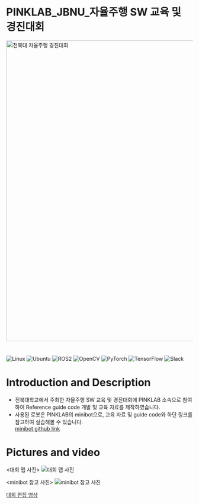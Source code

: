 # PINKLAB_JBNU_자율주행 SW 교육 및 경진대회
<img width="813" alt="전북대 자율주행 경진대회" src="https://github.com/CrowWhale/PINKLAB_JBNU/assets/140477551/e78b7b7b-f61e-4f3c-8138-2e4a5664d622">

# 

![Linux](https://img.shields.io/badge/Linux-FCC624?style=for-the-badge&logo=linux&logoColor=black) 
![Ubuntu](https://img.shields.io/badge/Ubuntu|22.04-E95420?style=for-the-badge&logo=ubuntu&logoColor=white)
![ROS2](https://img.shields.io/badge/ros2|humble-%230A0FF9.svg?style=for-the-badge&logo=ros&logoColor=white)
![OpenCV](https://img.shields.io/badge/opencv-%23white.svg?style=for-the-badge&logo=opencv&logoColor=white)
![PyTorch](https://img.shields.io/badge/PyTorch-%23EE4C2C.svg?style=for-the-badge&logo=PyTorch&logoColor=white)
![TensorFlow](https://img.shields.io/badge/TensorFlow-%23FF6F00.svg?style=for-the-badge&logo=TensorFlow&logoColor=white)
![Slack](https://img.shields.io/badge/Slack-4A154B?style=for-the-badge&logo=slack&logoColor=white)
# 

# Introduction and Description
- 전북대학교에서 주최한 자율주행 SW 교육 및 경진대회에 PINKLAB 소속으로 참여하여 Reference guide code 개발 및 교육 자료를 제작하였습니다.
- 사용된 로봇은 PINKLAB의 minibot으로, 교육 자료 및 guide code와 하단 링크를 참고하여 실습해볼 수 있습니다.  
[minibot github link](https://github.com/PinkWink/pinklab_minibot_robot.git)  


# Pictures and video
<대회 맵 사진>
![대회 맵 사진](https://github.com/CrowWhale/PINKLAB_JBNU/assets/140477551/62836702-fd4b-4e8d-a182-fdcf8440a9b6)

<minibot 참고 사진>
![minibot 참고 사진](https://github.com/CrowWhale/PINKLAB_JBNU/assets/140477551/fa043021-c53e-43e5-ae02-eaeb9406b017)

[대회 편집 영상](https://github.com/CrowWhale/PINKLAB_JBNU/assets/140477551/7e11caa9-ecbb-4c7e-ba2d-58e0b0a428e6)

